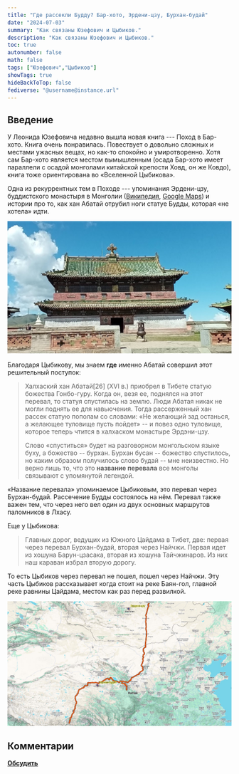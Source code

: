 ```yaml
---
title: "Где рассекли Будду? Бар-хото, Эрдени-цзу, Бурхан-будай"
date: "2024-07-03"
summary: "Как связаны Юзефович и Цыбиков."
description: "Как связаны Юзефович и Цыбиков."
toc: true
autonumber: false
math: false
tags: ["Юзефович","Цыбиков"]
showTags: true
hideBackToTop: false
fediverse: "@username@instance.url"
---
```


## Введение

У Леонида Юзефовича недавно вышла новая книга --- Поход в Бар-хото. Книга очень понравилась. Повествует о довольно сложных и местами ужасных вещах, но как-то спокойно и умиротворенно. Хотя сам Бар-хото является местом вымышленным (осада Бар-хото имеет параллели с осадой монголами китайской крепости Ховд, он же Ковдо), книга тоже ориентирована во «Вселенной Цыбикова».

Одна из рекуррентных тем в Походе --- упоминания Эрдени-цзу, буддистского монастыря в Монголии ([Википедия](https://ru.wikipedia.org/wiki/%D0%AD%D1%80%D0%B4%D1%8D%D0%BD%D0%B8-%D0%94%D0%B7%D1%83), [Google Maps](https://www.google.com/maps/place/%D0%AD%D1%80%D0%B4%D1%8D%D0%BD%D0%B8-%D0%94%D0%B7%D1%83/@47.196965,102.8441988,15z/data=!4m12!1m5!3m4!2zNDfCsDEyJzA2LjAiTiAxMDLCsDUwJzM2LjAiRQ!8m2!3d47.2016667!4d102.8433333!3m5!1s0x5d9cf209068cf281:0x9e4e07fa516f844f!8m2!3d47.2012243!4d102.8409825!16s%2Fm%2F02px8lv?hl=ru&entry=ttu)) и истории про то, как хан Абатай отрубил ноги статуе Будды, которая «не хотела» идти.

[![erdeni.png](erdeni.png "Фото: Ondrej Lexa 2022 (источник по ссылке на картинку).")](https://www.google.com/maps/place/%D0%AD%D1%80%D0%B4%D1%8D%D0%BD%D0%B8-%D0%94%D0%B7%D1%83/@47.2012243,102.8409825,3a,75y,90t/data=!3m8!1e2!3m6!1sAF1QipOCoGw3d19e5mjAgZ8wUN0tzIaA1uev_NIGNqT4!2e10!3e12!6shttps:%2F%2Flh5.googleusercontent.com%2Fp%2FAF1QipOCoGw3d19e5mjAgZ8wUN0tzIaA1uev_NIGNqT4%3Dw114-h86-k-no!7i3264!8i2448!4m13!1m5!3m4!2zNDfCsDEyJzA2LjAiTiAxMDLCsDUwJzM2LjAiRQ!8m2!3d47.2016667!4d102.8433333!3m6!1s0x5d9cf209068cf281:0x9e4e07fa516f844f!8m2!3d47.2012243!4d102.8409825!10e5!16s%2Fm%2F02px8lv?hl=ru&entry=ttu)

Благодаря Цыбикову, мы знаем **где** именно Абатай совершил этот решительный поступок:

> Халхаский хан Абатай\[26\] (XVI в.) приобрел в Тибете статую божества Гонбо-гуру. Когда он, везя ее, поднялся на этот перевал, то статуя спустилась на землю. Люди Абатая никак не могли поднять ее для навьючения. Тогда рассерженный хан рассек статую пополам со словами: «Не желающий зад останься, а желающее туловище пусть пойдет» -- и повез одно туловище, которое теперь чтится в халхаском монастыре Эрдэни-цзу.
>
> Слово «спуститься» будет на разговорном монгольском языке буху, а божество -- бурхан. Бурхан бусан -- божество спустилось, но каким образом получилось слово будай -- мне неизвестно. Но верно лишь то, что это **название перевала** все монголы связывают с упомянутой легендой.

«Название перевала» упоминаемое Цыбиковым, это перевал через Бурхан-будай. Рассечение Будды состоялось на нём. Перевал также важен тем, что через него вел один из двух основных маршрутов паломников в Лхасу.

Еще у Цыбикова:

> Главных дорог, ведущих из Южного Цайдама в Тибет, две: первая через перевал Бурхан-будай, вторая через Найчжи. Первая идет из хошуна Барун-цзасака, вторая из хошуна Тайчжинаров. Из них наш караван избрал вторую дорогу.

То есть Цыбиков через перевал не пошел, пошел через Найчжи. Эту часть Цыбиков рассказывает когда стоит на реке Баян-гол, главной реке равнины Цайдама, местом как раз перед развилкой.

![tsybikov-route.png](tsybikov-route.png "Бурхан-будай и Эрдэни-цзу. Линия --- маршрут Цыбикова из Урги в Лхасу.")

## Комментарии

[**Обсудить**](https://t.me/answer42geo/15)
